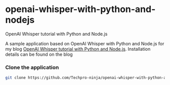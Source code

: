 # openai-whisper-with-python-and-nodejs
OpenAI Whisper tutorial with Python and Node.js


A sample application based on OpenAI Whisper with Python and Node.js for my blog
[OpenAI Whisper tutorial with Python and Node.js](https://techpro.ninja/whisper-openai-tutorial-with-python-nodejs/). Installation details can be found on the blog


### Clone the application

```sh
git clone https://github.com/Techpro-ninja/openai-whisper-with-python-and-nodejs.git
```
